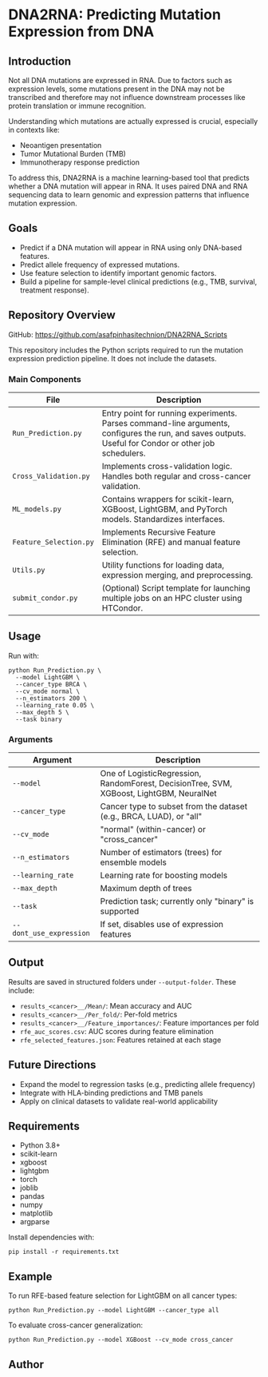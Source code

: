 # DNA2RNA: Predicting Mutation Expression from DNA

## Introduction

Not all DNA mutations are expressed in RNA. Due to factors such as expression levels, some mutations present in the DNA may not be transcribed and therefore may not influence downstream processes like protein translation or immune recognition.

Understanding which mutations are actually expressed is crucial, especially in contexts like:
- Neoantigen presentation
- Tumor Mutational Burden (TMB)
- Immunotherapy response prediction

To address this, DNA2RNA is a machine learning-based tool that predicts whether a DNA mutation will appear in RNA. It uses paired DNA and RNA sequencing data to learn genomic and expression patterns that influence mutation expression.

## Goals

- Predict if a DNA mutation will appear in RNA using only DNA-based features.
- Predict allele frequency of expressed mutations.
- Use feature selection to identify important genomic factors.
- Build a pipeline for sample-level clinical predictions (e.g., TMB, survival, treatment response).

## Repository Overview

GitHub: https://github.com/asafpinhasitechnion/DNA2RNA_Scripts

This repository includes the Python scripts required to run the mutation expression prediction pipeline. It does not include the datasets.

### Main Components

| File                  | Description                                                                                   |
|-----------------------|-----------------------------------------------------------------------------------------------|
| `Run_Prediction.py`   | Entry point for running experiments. Parses command-line arguments, configures the run, and saves outputs. Useful for Condor or other job schedulers. |
| `Cross_Validation.py` | Implements cross-validation logic. Handles both regular and cross-cancer validation.          |
| `ML_models.py`        | Contains wrappers for scikit-learn, XGBoost, LightGBM, and PyTorch models. Standardizes interfaces. |
| `Feature_Selection.py`| Implements Recursive Feature Elimination (RFE) and manual feature selection.                  |
| `Utils.py`            | Utility functions for loading data, expression merging, and preprocessing.                    |
| `submit_condor.py`    | (Optional) Script template for launching multiple jobs on an HPC cluster using HTCondor.      |

## Usage

Run with:

```
python Run_Prediction.py \
  --model LightGBM \
  --cancer_type BRCA \
  --cv_mode normal \
  --n_estimators 200 \
  --learning_rate 0.05 \
  --max_depth 5 \
  --task binary
```

### Arguments

| Argument               | Description                                                                 |
|------------------------|-----------------------------------------------------------------------------|
| `--model`              | One of LogisticRegression, RandomForest, DecisionTree, SVM, XGBoost, LightGBM, NeuralNet |
| `--cancer_type`        | Cancer type to subset from the dataset (e.g., BRCA, LUAD), or "all"         |
| `--cv_mode`            | "normal" (within-cancer) or "cross_cancer"                                  |
| `--n_estimators`       | Number of estimators (trees) for ensemble models                            |
| `--learning_rate`      | Learning rate for boosting models                                           |
| `--max_depth`          | Maximum depth of trees                                                      |
| `--task`               | Prediction task; currently only "binary" is supported                       |
| `--dont_use_expression`| If set, disables use of expression features                                 |

## Output

Results are saved in structured folders under `--output-folder`. These include:

- `results_<cancer>__/Mean/`: Mean accuracy and AUC
- `results_<cancer>__/Per_fold/`: Per-fold metrics
- `results_<cancer>__/Feature_importances/`: Feature importances per fold
- `rfe_auc_scores.csv`: AUC scores during feature elimination
- `rfe_selected_features.json`: Features retained at each stage

## Future Directions

- Expand the model to regression tasks (e.g., predicting allele frequency)
- Integrate with HLA-binding predictions and TMB panels
- Apply on clinical datasets to validate real-world applicability

## Requirements

- Python 3.8+
- scikit-learn
- xgboost
- lightgbm
- torch
- joblib
- pandas
- numpy
- matplotlib
- argparse

Install dependencies with:

```
pip install -r requirements.txt
```

## Example

To run RFE-based feature selection for LightGBM on all cancer types:

```
python Run_Prediction.py --model LightGBM --cancer_type all
```

To evaluate cross-cancer generalization:

```
python Run_Prediction.py --model XGBoost --cv_mode cross_cancer
```

## Author


